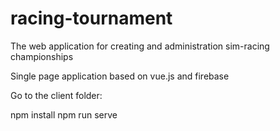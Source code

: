 # racing-tournament
The web application for creating and administration sim-racing championships

Single page application based on vue.js and firebase

Go to the client folder:

npm install
npm run serve
